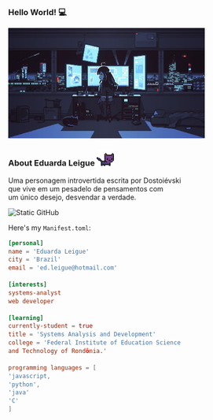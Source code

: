<h3>Hello World! 💻</h3>
<img align= "center" alt="Night Coding" src="./assets_readme/girl.jpg" width='400'/>

### About Eduarda Leigue <img src="./assets_readme/cat.gif" height="7%" width="7%"/>
<p> Uma personagem introvertida escrita por Dostoiévski <br> que vive em um pesadelo de pensamentos com <br> um único desejo, desvendar a verdade.</p>

<img src="https://img.shields.io/static/v1?label=Overview&message=LEIGUEED&color=bca9f5&style=for-the-badge&logo=GitHub" alt="Static GitHub"/>

Here's my `Manifest.toml`:

```toml
[personal]
name = 'Eduarda Leigue'
city = 'Brazil'
email = 'ed.leigue@hotmail.com'

[interests]
systems-analyst
web developer

[learning]
currently-student = true
title = 'Systems Analysis and Development'
college = 'Federal Institute of Education Science 
and Technology of Rondônia.'

programming languages = [
'javascript,
'python',
'java'
'C'
]
```
